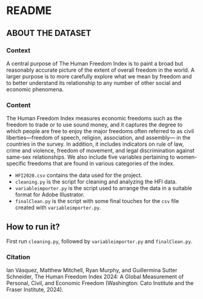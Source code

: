 # README

## ABOUT THE DATASET
### Context
A central purpose of The Human Freedom Index is to paint a broad but reasonably accurate picture of the extent of overall freedom in the world. A larger purpose is to more carefully explore what we mean by freedom and to better understand its relationship to any number of other social and economic phenomena.

### Content
The Human Freedom Index measures economic freedoms such as the freedom to trade or to use sound money, and it captures the degree to which people are free to enjoy the major freedoms often referred to as civil liberties—freedom of speech, religion, association, and assembly— in the countries in the survey. In addition, it includes indicators on rule of law, crime and violence, freedom of movement, and legal discrimination against same-sex relationships. We also include five variables pertaining to women-specific freedoms that are found in various categories of the index.

- `HFI2020.csv` contains the data used for the project.
- `cleaning.py` is the script for cleaning and analyzing the HFI data.
- `variableimporter.py` is the script used to arrange the data in a suitable format for Adobe Illustrator.
- `finalClean.py` is the script with some final touches for the `csv` file created with `variableimporter.py`.

## How to run it?
First run `cleaning.py`, followed by `variableimporter.py` and `finalClean.py`.

### Citation
Ian Vásquez, Matthew Mitchell, Ryan Murphy, and Guillermina Sutter Schneider, The Human Freedom Index 2024: A Global Measurement of Personal, Civil, and Economic Freedom (Washington: Cato Institute and the Fraser Institute, 2024).

